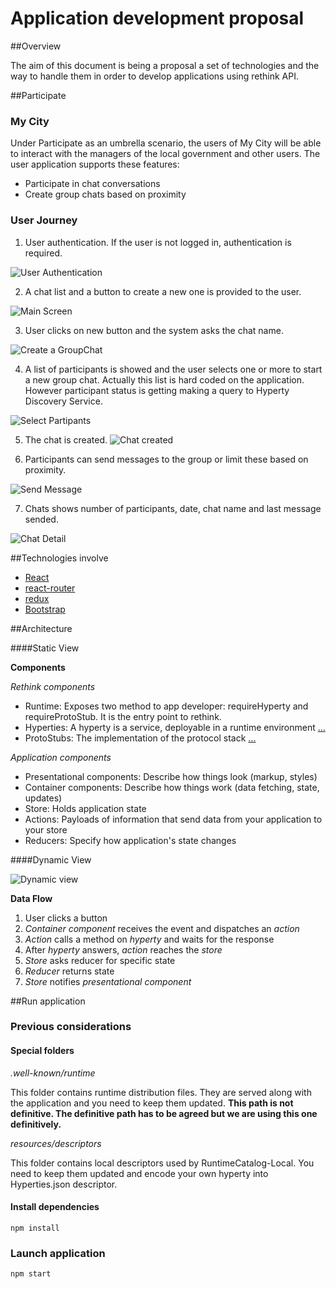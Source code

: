 # Application development proposal

##Overview

The aim of this document is being a proposal a set of technologies and the way to handle them in order to develop applications using rethink API.

##Participate

### My City

Under Participate as an umbrella scenario, the users of My City will be able to interact with the managers of the local government and other users.
The user application supports these features:

* Participate in chat conversations
* Create group chats based on proximity

### User Journey

1. User authentication. If the user is not logged in, authentication is required.

![User Authentication](Screen-Shot-2016-06-07-15-23-43.png)

2. A chat list and a button to create a new one is provided to the user.

![Main Screen](Screen-Shot-2016-06-07-15-27-50.png)

3. User clicks on new button and the system asks the chat name.

![Create a GroupChat](Screen-Shot-2016-06-07-15-28-15.png)

4. A list of participants is showed and the user selects one or more to start a new group chat. Actually this list is hard coded on the application. However participant status is getting making a query to Hyperty Discovery Service.

![Select Partipants](Screen-Shot-2016-06-07-15-29-58.png)

5. The chat is created.
![Chat created](Screen-Shot-2016-06-07-15-30-44.png)

6. Participants can send messages to the group or limit these based on proximity.

![Send Message](Screen-Shot-2016-06-07-15-31-55.png)

7. Chats shows number of participants, date, chat name and last message sended.

![Chat Detail](Screen-Shot-2016-06-07-15-32-33.png)

##Technologies involve

* [React](http://facebook.github.io/react/index.html)
* [react-router](https://github.com/reactjs/react-router)
* [redux](http://redux.js.org/index.html)
* [Bootstrap](http://getbootstrap.com/)

##Architecture

####Static View

**Components**

*Rethink components*

* Runtime: Exposes two method to app developer: requireHyperty and requireProtoStub. It is the entry point to rethink.
* Hyperties: A hyperty is a service, deployable in a runtime environment [...](https://github.com/reTHINK-project/architecture/blob/master/docs/concepts/Hyperty.md)
* ProtoStubs: The implementation of the protocol stack [...](https://github.com/reTHINK-project/architecture/blob/master/docs/concepts/protofly.md)

*Application components*

* Presentational components: Describe how things look (markup, styles)
* Container components: Describe how things work (data fetching, state, updates)
* Store: Holds application state
* Actions: Payloads of information that send data from your application to your store
* Reducers: Specify how application's state changes

####Dynamic View

![Dynamic view](dynamic.png)

**Data Flow**

1. User clicks a button
2. _Container component_ receives the event and dispatches an _action_
3. _Action_ calls a method on _hyperty_ and waits for the response
4. After _hyperty_ answers, _action_ reaches the _store_
5. _Store_ asks reducer for specific state
6. _Reducer_ returns state
7. _Store_ notifies _presentational component_

##Run application

### Previous considerations

#### Special folders

*.well-known/runtime*

This folder contains runtime distribution files. They are served along with the application and you need to keep them updated. 
**This path is not definitive. The definitive path has to be agreed but we are using this one definitively.**

*resources/descriptors*

This folder contains local descriptors used by RuntimeCatalog-Local. You need to keep them updated and encode your own hyperty into Hyperties.json descriptor.

#### Install dependencies

    npm install

### Launch application

    npm start

